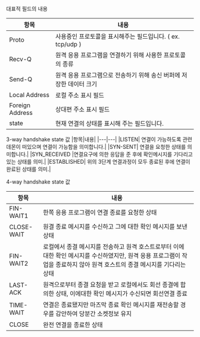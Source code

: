 대표적 필드의 내용

|항목|내용|
|---|---|
|Proto|	사용중인 프로토콜을 표시해주는 필드입니다. ( ex. tcp/udp )|
|Recv-Q|원격 응용 프로그램을 연결하기 위해 사용한 프로토콜의 종류|
|Send-Q|원격 응용 프로그램으로 전송하기 위해 송신 버퍼에 저장한 데이터 크기|
|Local Address|	로컬 주소 표시 필드|
|Foreign Address|	상대편 주소 표시 필드|
|state|	현재 연결의 상태를 표시해 주는 필드입니다.|

3-way handshake state 값
|항목|내용|
|---|---|
|LISTEN|	연결이 가능하도록 관련 데몬이 떠있으며 연결이 가능함을 의미합니다.|
|SYN-SENT|	연결을 요청한 상태를 의미합니다.|
|SYN_RECEIVED	|연결요구에 의한 응답을 준 후에 확인메시지를 기다리고 있는 상태를 의미.|
|ESTABLISHED|	위의 3단계 연결과정이 모두 종료된 후에 연결이 완료된 상태를 의미.|

4-way handshake state 값

|항목|내용|
|---|---|
|FIN-WAIT1| 한쪽 응용 프로그램이 연결 종료를 요청한 상태|
|CLOSE-WAIT| 원결 종료 메시지를 수신하고 그에 대한 확인 메시지를 보낸 상태|
|FIN-WAIT2| 로컬에서 종결 메시지를 전송하고 원격 호스트로부터 이에 대한 확인 메시지를 수신하였지만, 원격 응용 프로그램이 작업을 종료하지 않아 원격 호스트의 종결 메시지를 기다리는 상태|
|LAST-ACK|원격으로부터 종결 요청을 받고 로컬에서도 회선 종결에 합의한 상태, 이에대한 확인 메시지가 수신되면 회선연결 종료|
|TIME-WAIT|연결은 종료됐지만 마즈막 종료 확인 메시지를 재전송할 경우를 감안하여 당분간 소켓정보 유지|
|CLOSE|완전 연결을 종료한 상태|
